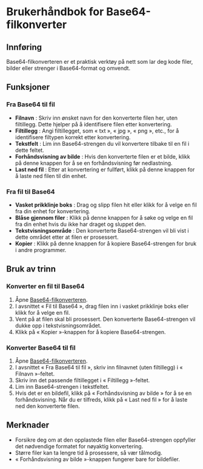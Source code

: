 # Brukerhåndbok for Base64-filkonverter

## Innføring

Base64-filkonverteren er et praktisk verktøy på nett som lar deg kode filer, bilder eller strenger i Base64-format og omvendt.

## Funksjoner

### Fra Base64 til fil

  * **Filnavn** : Skriv inn ønsket navn for den konverterte filen her, uten filtillegg. Dette hjelper på å identifisere filen etter konvertering.
  * **Filtillegg** : Angi filtillegget, som « txt », « jpg », « png », etc., for å identifisere filtypen korrekt etter konvertering.
  * **Tekstfelt** : Lim inn Base64-strengen du vil konvertere tilbake til en fil i dette feltet.
  * **Forhåndsvisning av bilde** : Hvis den konverterte filen er et bilde, klikk på denne knappen for å se en forhåndsvisning før nedlastning.
  * **Last ned fil** : Etter at konvertering er fullført, klikk på denne knappen for å laste ned filen til din enhet.

### Fra fil til Base64

  * **Vasket prikklinje boks** : Drag og slipp filen hit eller klikk for å velge en fil fra din enhet for konvertering.
  * **Blåse gjennom filer** : Klikk på denne knappen for å søke og velge en fil fra din enhet hvis du ikke har draget og sluppet den.
  * **Tekstvisningsområde** : Den konverterte Base64-strengen vil bli vist i dette området etter at filen er prosessert.
  * **Kopier** : Klikk på denne knappen for å kopiere Base64-strengen for bruk i andre programmer.

## Bruk av trinn

### Konverter en fil til Base64

  1. Åpne [Base64-filkonverteren](https://it-tools.tech/base64-file-converter).
  2. I avsnittet « Fil til Base64 », drag filen inn i vasket prikklinje boks eller klikk for å velge en fil.
  3. Vent på at filen skal bli prosessert. Den konverterte Base64-strengen vil dukke opp i tekstvisningsområdet.
  4. Klikk på « Kopier »-knappen for å kopiere Base64-strengen.

### Konverter Base64 til fil

  1. Åpne [Base64-filkonverteren](https://it-tools.tech/base64-file-converter).
  2. I avsnittet « Fra Base64 til fil », skriv inn filnavnet (uten filtillegg) i « Filnavn »-feltet.
  3. Skriv inn det passende filtillegget i « Filtillegg »-feltet.
  4. Lim inn Base64-strengen i tekstfeltet.
  5. Hvis det er en bildefil, klikk på « Forhåndsvisning av bilde » for å se en forhåndsvisning. Når du er tilfreds, klikk på « Last ned fil » for å laste ned den konverterte filen.

## Merknader

  * Forsikre deg om at den opplastede filen eller Base64-strengen oppfyller det nødvendige formatet for nøyaktig konvertering.
  * Større filer kan ta lengre tid å prosessere, så vær tålmodig.
  * « Forhåndsvisning av bilde »-knappen fungerer bare for bildefiler.